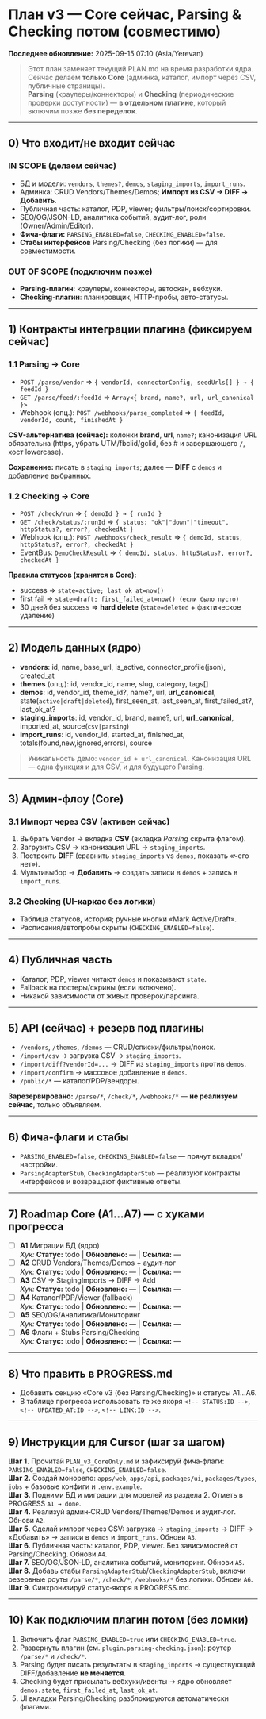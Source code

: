 # План v3 — Core сейчас, Parsing & Checking потом (совместимо)

**Последнее обновление:** 2025-09-15 07:10 (Asia/Yerevan)

> Этот план заменяет текущий PLAN.md на время разработки ядра. Сейчас делаем **только Core** (админка, каталог, импорт через CSV, публичные страницы).  
> **Parsing** (краулеры/коннекторы) и **Checking** (периодические проверки доступности) — **в отдельном плагине**, который включим позже **без переделок**.

---

## 0) Что входит/не входит сейчас

### IN SCOPE (делаем сейчас)
- БД и модели: `vendors`, `themes?`, `demos`, `staging_imports`, `import_runs`.
- Админка: CRUD Vendors/Themes/Demos; **Импорт из CSV → DIFF → Добавить**.
- Публичная часть: каталог, PDP, viewer; фильтры/поиск/сортировки.
- SEO/OG/JSON-LD, аналитика событий, аудит-лог, роли (Owner/Admin/Editor).
- **Фича-флаги:** `PARSING_ENABLED=false`, `CHECKING_ENABLED=false`.
- **Стабы интерфейсов** Parsing/Checking (без логики) — для совместимости.

### OUT OF SCOPE (подключим позже)
- **Parsing-плагин**: краулеры, коннекторы, автоскан, вебхуки.
- **Checking-плагин**: планировщик, HTTP-пробы, авто-статусы.

---

## 1) Контракты интеграции плагина (фиксируем сейчас)

### 1.1 Parsing → Core
- `POST /parse/vendor` ⇒ `{ vendorId, connectorConfig, seedUrls[] } → { feedId }`
- `GET /parse/feed/:feedId` ⇒ `Array<{ brand, name?, url, url_canonical }>`
- Webhook (опц.): `POST /webhooks/parse_completed` ⇒ `{ feedId, vendorId, count, finishedAt }`

**CSV-альтернатива (сейчас):** колонки **brand**, **url**, `name?`; канонизация URL обязательна (https, убрать UTM/fbclid/gclid, без # и завершающего `/`, хост lowercase).

**Сохранение:** писать в `staging_imports`; далее — **DIFF** с `demos` и добавление выбранных.

### 1.2 Checking → Core
- `POST /check/run` ⇒ `{ demoId } → { runId }`
- `GET /check/status/:runId` ⇒ `{ status: "ok"|"down"|"timeout", httpStatus?, error?, checkedAt }`
- Webhook (опц.): `POST /webhooks/check_result` ⇒ `{ demoId, status, httpStatus?, error?, checkedAt }`
- EventBus: `DemoCheckResult` ⇒ `{ demoId, status, httpStatus?, error?, checkedAt }`

**Правила статусов (хранятся в Core):**
- success ⇒ `state=active; last_ok_at=now()`
- first fail ⇒ `state=draft; first_failed_at=now() (если было пусто)`
- 30 дней без success ⇒ **hard delete** (`state=deleted` + фактическое удаление)

---

## 2) Модель данных (ядро)
- **vendors**: id, name, base_url, is_active, connector_profile(json), created_at
- **themes** (опц.): id, vendor_id, name, slug, category, tags[]
- **demos**: id, vendor_id, theme_id?, name?, url, **url_canonical**, state(`active|draft|deleted`), first_seen_at, last_seen_at, first_failed_at?, last_ok_at?
- **staging_imports**: id, vendor_id, brand, name?, url, **url_canonical**, imported_at, source(`csv|parsing`)
- **import_runs**: id, vendor_id, started_at, finished_at, totals(found,new,ignored,errors), source

> Уникальность демо: `vendor_id + url_canonical`. Канонизация URL — одна функция и для CSV, и для будущего Parsing.

---

## 3) Админ-флоу (Core)

### 3.1 Импорт через CSV (активен сейчас)
1) Выбрать Vendor → вкладка **CSV** (вкладка *Parsing* скрыта флагом).  
2) Загрузить CSV → канонизация URL → `staging_imports`.  
3) Построить **DIFF** (сравнить `staging_imports` vs `demos`, показать «чего нет»).  
4) Мультивыбор → **Добавить** → создать записи в `demos` + запись в `import_runs`.

### 3.2 Checking (UI-каркас без логики)
- Таблица статусов, история; ручные кнопки «Mark Active/Draft».  
- Расписания/автопробы скрыты (`CHECKING_ENABLED=false`).

---

## 4) Публичная часть
- Каталог, PDP, viewer читают `demos` и показывают `state`.  
- Fallback на постеры/скрины (если включено).  
- Никакой зависимости от живых проверок/парсинга.

---

## 5) API (сейчас) + резерв под плагины
- `/vendors`, `/themes`, `/demos` — CRUD/списки/фильтры/поиск.
- `/import/csv` → загрузка CSV → `staging_imports`.
- `/import/diff?vendorId=...` → DIFF из `staging_imports` против `demos`.
- `/import/confirm` → массовое добавление в `demos`.
- `/public/*` — каталог/PDP/вендоры.

**Зарезервировано:** `/parse/*`, `/check/*`, `/webhooks/*` — **не реализуем сейчас**, только объявляем.

---

## 6) Фича‑флаги и стабы
- `PARSING_ENABLED=false`, `CHECKING_ENABLED=false` — прячут вкладки/настройки.  
- `ParsingAdapterStub`, `CheckingAdapterStub` — реализуют контракты интерфейсов и возвращают фиктивные ответы.

---

## 7) Roadmap Core (A1…A7) — с хуками прогресса

- [ ] **A1** Миграции БД (ядро)  
  _Хук:_ **Статус:** <!-- STATUS:A1 --> todo | **Обновлено:** <!-- UPDATED_AT:A1 --> — | **Ссылка:** <!-- LINK:A1 --> —
- [ ] **A2** CRUD Vendors/Themes/Demos + аудит‑лог  
  _Хук:_ **Статус:** <!-- STATUS:A2 --> todo | **Обновлено:** <!-- UPDATED_AT:A2 --> — | **Ссылка:** <!-- LINK:A2 --> —
- [ ] **A3** CSV → StagingImports → DIFF → Add  
  _Хук:_ **Статус:** <!-- STATUS:A3 --> todo | **Обновлено:** <!-- UPDATED_AT:A3 --> — | **Ссылка:** <!-- LINK:A3 --> —
- [ ] **A4** Каталог/PDP/Viewer (fallback)  
  _Хук:_ **Статус:** <!-- STATUS:A4 --> todo | **Обновлено:** <!-- UPDATED_AT:A4 --> — | **Ссылка:** <!-- LINK:A4 --> —
- [ ] **A5** SEO/OG/Аналитика/Мониторинг  
  _Хук:_ **Статус:** <!-- STATUS:A5 --> todo | **Обновлено:** <!-- UPDATED_AT:A5 --> — | **Ссылка:** <!-- LINK:A5 --> —
- [ ] **A6** Флаги + Stubs Parsing/Checking  
  _Хук:_ **Статус:** <!-- STATUS:A6 --> todo | **Обновлено:** <!-- UPDATED_AT:A6 --> — | **Ссылка:** <!-- LINK:A6 --> —

---

## 8) Что править в PROGRESS.md
- Добавить секцию «Core v3 (без Parsing/Checking)» и статусы A1…A6.  
- В таблице прогресса использовать те же якоря `<!-- STATUS:ID -->`, `<!-- UPDATED_AT:ID -->`, `<!-- LINK:ID -->`.

---

## 9) Инструкции для Cursor (шаг за шагом)

**Шаг 1.** Прочитай `PLAN_v3_CoreOnly.md` и зафиксируй фича‑флаги: `PARSING_ENABLED=false`, `CHECKING_ENABLED=false`.  
**Шаг 2.** Создай монорепо: `apps/web`, `apps/api`, `packages/ui`, `packages/types`, `jobs` + базовые конфиги и `.env.example`.  
**Шаг 3.** Подними БД и миграции для моделей из раздела 2. Отметь в PROGRESS `A1 → done`.  
**Шаг 4.** Реализуй админ‑CRUD Vendors/Themes/Demos и аудит‑лог. Обнови `A2`.  
**Шаг 5.** Сделай импорт через CSV: загрузка → `staging_imports` → DIFF → «Добавить» → записи в `demos` и `import_runs`. Обнови `A3`.  
**Шаг 6.** Публичная часть: каталог, PDP, viewer. Без зависимостей от Parsing/Checking. Обнови `A4`.  
**Шаг 7.** SEO/OG/JSON‑LD, аналитика событий, мониторинг. Обнови `A5`.  
**Шаг 8.** Добавь стабы `ParsingAdapterStub`/`CheckingAdapterStub`, включи резервные роуты `/parse/*`, `/check/*`, `/webhooks/*` без логики. Обнови `A6`.  
**Шаг 9.** Синхронизируй статус‑якоря в PROGRESS.md.

---

## 10) Как подключим плагин потом (без ломки)
1) Включить флаг `PARSING_ENABLED=true` или `CHECKING_ENABLED=true`.  
2) Развернуть плагин (см. `plugin.parsing-checking.json`): роутер `/parse/*` и `/check/*`.  
3) Parsing будет писать результаты в `staging_imports` → существующий DIFF/добавление **не меняется**.  
4) Checking будет присылать вебхуки/ивенты → ядро обновляет `demos.state`, `first_failed_at`, `last_ok_at`.  
5) UI вкладки Parsing/Checking разблокируются автоматически флагами.
